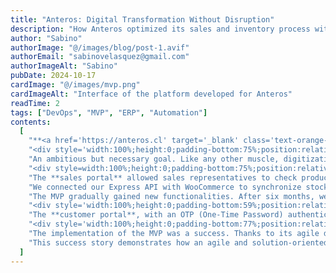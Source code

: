 ```yaml
---
title: "Anteros: Digital Transformation Without Disruption"
description: "How Anteros optimized its sales and inventory process with a lightweight, non-intrusive solution."
author: "Sabino"
authorImage: "@/images/blog/post-1.avif"
authorEmail: "sabinovelasquez@gmail.com"
authorImageAlt: "Sabino"
pubDate: 2024-10-17
cardImage: "@/images/mvp.png"
cardImageAlt: "Interface of the platform developed for Anteros"
readTime: 2
tags: ["DevOps", "MVP", "ERP", "Automation"]
contents:
  [
    "**<a href='https://anteros.cl' target='_blank' class='text-orange-400'>Anteros S.A.</a>**, a leading company in the import of industrial machinery, faced a critical challenge: digitizing and optimizing its sales processes without replacing its core system, a functional but outdated Manager ERP. The initial need was clear: to create a lightweight platform that could interact with this ERP, facilitating the work of the sales team in the field, a key aspect of the forestry sector.\n",
    "<div style='width:100%;height:0;padding-bottom:75%;position:relative;'><iframe src='https://giphy.com/embed/gZqIS1iIH37ngno2cL' width='100%' height='100%' style='position:absolute' frameBorder='0' class='giphy-embed' allowFullScreen></iframe></div>",
    "An ambitious but necessary goal. Like any other muscle, digitization requires constant training.\nFollowing an audit, we proposed a low-risk solution as the first stage of the project: an <a class='text-orange-400' href='https://fuix.cl/es/services/mvp' target='_blank'>MVP (Minimum Viable Product)</a>.\nThe strategy was to develop a non-intrusive API (Express.js) capable of operating directly with the existing ERP data. The MVP was developed with two main focuses: **integration with the existing ERP** and **delivering value to the sales team**.\n",
    "<div style=width:100%;height:0;padding-bottom:75%;position:relative;><iframe src=https://giphy.com/embed/G19Ul83yGtcyx1j4o1 width=100% height=100% style=position:absolute frameBorder=0 class=giphy-embed allowFullScreen></iframe></div>",
    "The **sales portal** allowed sales representatives to check product availability, prices, and create order notes directly from the platform in real time.",
    "We connected our Express API with WooCommerce to synchronize stock, prices, and photos as well as attachments (manuals, part diagrams, etc.), automating marketing tasks.\n",
    "The MVP gradually gained new functionalities. After six months, we decided to share these features with Anteros' customers through a **customer portal**.\n",
    "<div style='width:100%;height:0;padding-bottom:59%;position:relative;'><iframe src='https://giphy.com/embed/cDsDINnXE75frN2PYD' width='100%' height='100%' style='position:absolute' frameBorder='0' class='giphy-embed' allowFullScreen></iframe></div>",
    "The **customer portal**, with an OTP (One-Time Password) authentication system linked to their Manager ERP email, allowed customers to review their purchases, order statuses, and quotes independently.\n",
    "<div style='width:100%;height:0;padding-bottom:77%;position:relative;'><iframe src='https://giphy.com/embed/7fzyKfAX23vIy8H1Kj' width='100%' height='100%' style='position:absolute' frameBorder='0' class='giphy-embed' allowFullScreen></iframe></div>",
    "The implementation of the MVP was a success. Thanks to its agile development and non-intrusive integration, Anteros was able to digitize its processes without disrupting daily operations. The new platform improved the mobility of the sales team, increased efficiency in order note creation, and enhanced customer satisfaction by providing transparent access to their information.\n",
    "This success story demonstrates how an agile and solution-oriented approach can modernize critical business processes without replacing existing systems. Fuix continues to collaborate with Anteros on new stages to expand the platform's functionalities, incorporating more automation and optimization tools in future phases.",
  ]
---
```

